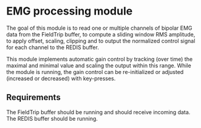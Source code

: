 EMG processing module
=====================

The goal of this module is to read one or multiple channels of bipolar EMG data from the FieldTrip buffer, to compute a sliding window RMS amplitude, to apply offset, scaling, clipping and to output the normalized control signal for each channel to the REDIS buffer.

This module implements automatic gain control by tracking (over time) the maximal and minimal value and scaling the output within this range. While the module is running, the gain control can be re-initialized or adjusted (increased or decreased) with key-presses.

## Requirements

The FieldTrip buffer should be running and should receive incoming data.
The REDIS buffer should be running.
